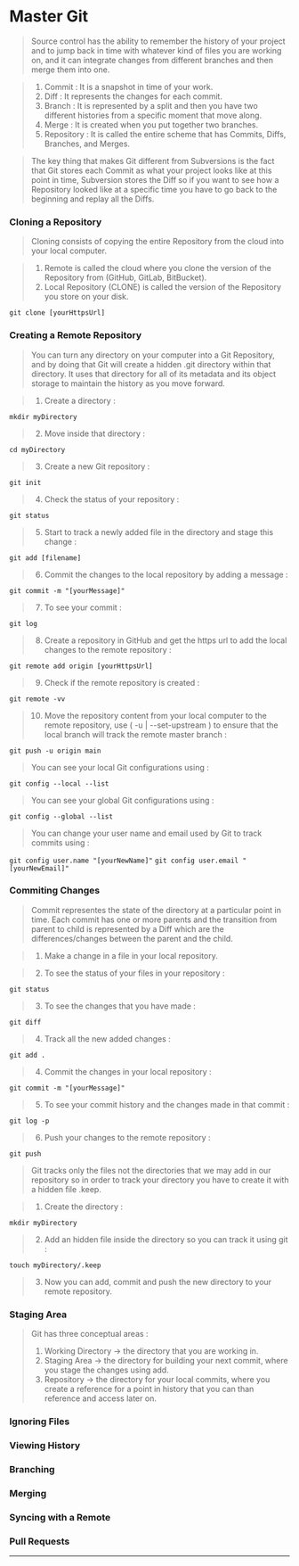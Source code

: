 # Master Git

> Source control has the ability to remember the history of your project and to jump back in time with whatever kind of files you are working on, and it can integrate changes from different branches and then merge them into one.

> 1. Commit : It is a snapshot in time of your work.
> 2. Diff : It represents the changes for each commit.
> 3. Branch : It is represented by a split and then you have two different histories from a specific moment that move along.
> 4. Merge : It is created when you put together two branches.
> 5. Repository : It is called the entire scheme that has Commits, Diffs, Branches, and Merges.

> The key thing that makes Git different from Subversions is the fact that Git stores each Commit as what your project looks like at this point in time, Subversion stores the Diff so if you want to see how a Repository looked like at a specific time you have to go back to the beginning and replay all the Diffs.

### Cloning a Repository 

> Cloning consists of copying the entire Repository from the cloud into your local computer.

> 1. Remote is called the cloud where you clone the version of the Repository from (GitHub, GitLab, BitBucket).
> 2. Local Repository (CLONE) is called the version of the Repository you store on your disk.  

`git clone [yourHttpsUrl]`

### Creating a Remote Repository

> You can turn any directory on your computer into a Git Repository, and by doing that Git will create a hidden .git directory within that directory. It uses that directory for all of its metadata and its object storage to maintain the history as you move forward.

> 1. Create a directory :

`mkdir myDirectory`

> 2. Move inside that directory :

`cd myDirectory`

> 3. Create a new Git repository :

`git init`

> 4. Check the status of your repository :

`git status`

> 5. Start to track a newly added file in the directory and stage this change :

`git add [filename]`

> 6. Commit the changes to the local repository by adding a message :

`git commit -m "[yourMessage]"`

> 7. To see your commit :

`git log`

> 8. Create a repository in GitHub and get the https url to add the local changes to the remote repository :

`git remote add origin [yourHttpsUrl]`

> 9. Check if the remote repository is created :

`git remote -vv`

> 10. Move the repository content from your local computer to the remote repository, use ( -u | --set-upstream ) to ensure that the local branch will track the remote master branch  :

`git push -u origin main`


> You can see your local Git configurations using :

`git config --local --list`

> You can see your global Git configurations using :

`git config --global --list`

> You can change your user name and email used by Git to track commits using :

`git config user.name "[yourNewName]"`
`git config user.email "[yourNewEmail]"`

### Commiting Changes

> Commit representes the state of the directory at a particular point in time. Each commit has one or more parents and the transition from parent to child is represented by a Diff which are the differences/changes between the parent and the child.

> 1. Make a change in a file in your local repository.

> 2. To see the status of your files in your repository :

`git status`

> 3. To see the changes that you have made :

`git diff`

> 4. Track all the new added changes :

`git add .`

> 4. Commit the changes in your local repository :

`git commit -m "[yourMessage]"`

> 5. To see your commit history and the changes made in that commit :

`git log -p`

> 6. Push your changes to the remote repository :

`git push`

> Git tracks only the files not the directories that we may add in our repository so in order to track your directory you have to create it with a hidden file .keep.

> 1. Create the directory :

`mkdir myDirectory`

> 2. Add an hidden file inside the directory so you can track it using git :

`touch myDirectory/.keep`

> 3. Now you can add, commit and push the new directory to your remote repository.

### Staging Area

> Git has three conceptual areas :
> 1. Working Directory  -> the directory that you are working in.
> 2. Staging Area -> the directory for building your next commit, where you stage the changes using add.
> 3. Repository -> the directory for your local commits, where you create a reference for a point in history that you can than reference and access later on.


### Ignoring Files



### Viewing History



### Branching



### Merging



### Syncing with a Remote



### Pull Requests

---


